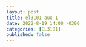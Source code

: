 ```yaml
---
layout: post
title: el3101-aux-1
date: 2022-8-19 14:00 -0300
categories: [EL3101]
published: false
---
```


